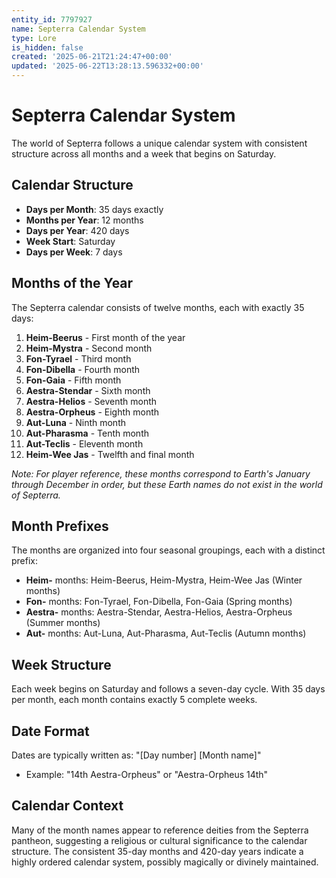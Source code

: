 ```yaml
---
entity_id: 7797927
name: Septerra Calendar System
type: Lore
is_hidden: false
created: '2025-06-21T21:24:47+00:00'
updated: '2025-06-22T13:28:13.596332+00:00'
---
```


# Septerra Calendar System

The world of Septerra follows a unique calendar system with consistent structure across all months and a week that begins on Saturday.

## Calendar Structure

- **Days per Month**: 35 days exactly
- **Months per Year**: 12 months
- **Days per Year**: 420 days
- **Week Start**: Saturday
- **Days per Week**: 7 days

## Months of the Year

The Septerra calendar consists of twelve months, each with exactly 35 days:

1. **Heim-Beerus** - First month of the year
2. **Heim-Mystra** - Second month
3. **Fon-Tyrael** - Third month
4. **Fon-Dibella** - Fourth month
5. **Fon-Gaia** - Fifth month
6. **Aestra-Stendar** - Sixth month
7. **Aestra-Helios** - Seventh month
8. **Aestra-Orpheus** - Eighth month
9. **Aut-Luna** - Ninth month
10. **Aut-Pharasma** - Tenth month
11. **Aut-Teclis** - Eleventh month
12. **Heim-Wee Jas** - Twelfth and final month

*Note: For player reference, these months correspond to Earth's January through December in order, but these Earth names do not exist in the world of Septerra.*

## Month Prefixes

The months are organized into four seasonal groupings, each with a distinct prefix:

- **Heim-** months: Heim-Beerus, Heim-Mystra, Heim-Wee Jas (Winter months)
- **Fon-** months: Fon-Tyrael, Fon-Dibella, Fon-Gaia (Spring months)
- **Aestra-** months: Aestra-Stendar, Aestra-Helios, Aestra-Orpheus (Summer months)
- **Aut-** months: Aut-Luna, Aut-Pharasma, Aut-Teclis (Autumn months)

## Week Structure

Each week begins on Saturday and follows a seven-day cycle. With 35 days per month, each month contains exactly 5 complete weeks.

## Date Format

Dates are typically written as: "[Day number] [Month name]"

- Example: "14th Aestra-Orpheus" or "Aestra-Orpheus 14th"

## Calendar Context

Many of the month names appear to reference deities from the Septerra pantheon, suggesting a religious or cultural significance to the calendar structure. The consistent 35-day months and 420-day years indicate a highly ordered calendar system, possibly magically or divinely maintained.